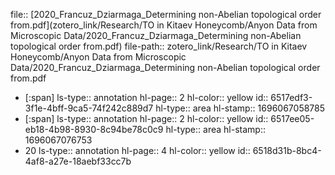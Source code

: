 file:: [2020_Francuz_Dziarmaga_Determining non-Abelian topological order from.pdf](zotero_link/Research/TO in Kitaev Honeycomb/Anyon Data from Microscopic Data/2020_Francuz_Dziarmaga_Determining non-Abelian topological order from.pdf)
file-path:: zotero_link/Research/TO in Kitaev Honeycomb/Anyon Data from Microscopic Data/2020_Francuz_Dziarmaga_Determining non-Abelian topological order from.pdf

- [:span]
  ls-type:: annotation
  hl-page:: 2
  hl-color:: yellow
  id:: 6517edf3-3f1e-4bff-9ca5-74f242c889d7
  hl-type:: area
  hl-stamp:: 1696067058785
- [:span]
  ls-type:: annotation
  hl-page:: 2
  hl-color:: yellow
  id:: 6517ee05-eb18-4b98-8930-8c94be78c0c9
  hl-type:: area
  hl-stamp:: 1696067076753
- 20
  ls-type:: annotation
  hl-page:: 4
  hl-color:: yellow
  id:: 6518d31b-8bc4-4af8-a27e-18aebf33cc7b
